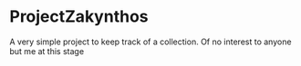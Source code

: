 # ProjectZakynthos
A very simple project to keep track of a collection. Of no interest to anyone but me at this stage 
